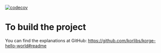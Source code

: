 [![codecov](https://codecov.io/gh/jackcat13/myDailyApocalypse/branch/main/graph/badge.svg?token=FGP7QVU08I)](https://codecov.io/gh/jackcat13/myDailyApocalypse)

# To build the project

You can find the explanations at GitHub: <https://github.com/korlibs/korge-hello-world#readme>

